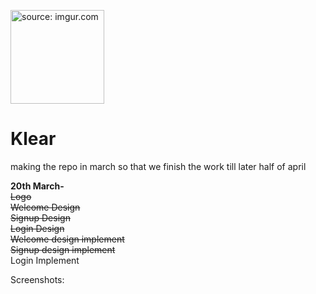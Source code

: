 <a href="https://imgur.com/z2vYFMF"><img src="https://i.imgur.com/z2vYFMF.png" title="source: imgur.com" width="150px" height="150px"/></a>
# Klear
making the repo in march so that we finish the work till later half of april


**20th March-**<br>
~~Logo<br>~~
~~Welcome Design<br>~~
~~Signup Design<br>~~
~~Login Design<br>~~
~~Welcome design implement<br>~~
~~Signup design implement<br>~~
Login Implement


Screenshots:

